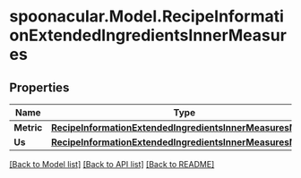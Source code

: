 # spoonacular.Model.RecipeInformationExtendedIngredientsInnerMeasures

## Properties

Name | Type | Description | Notes
------------ | ------------- | ------------- | -------------
**Metric** | [**RecipeInformationExtendedIngredientsInnerMeasuresMetric**](RecipeInformationExtendedIngredientsInnerMeasuresMetric.md) |  | 
**Us** | [**RecipeInformationExtendedIngredientsInnerMeasuresMetric**](RecipeInformationExtendedIngredientsInnerMeasuresMetric.md) |  | 

[[Back to Model list]](../README.md#documentation-for-models) [[Back to API list]](../README.md#documentation-for-api-endpoints) [[Back to README]](../README.md)

